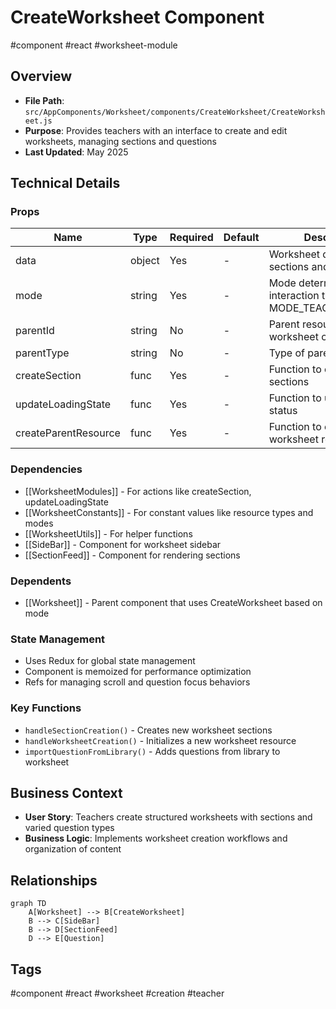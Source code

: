 # CreateWorksheet Component

#component #react #worksheet-module

## Overview

- **File Path**: `src/AppComponents/Worksheet/components/CreateWorksheet/CreateWorksheet.js`
- **Purpose**: Provides teachers with an interface to create and edit worksheets, managing sections and questions
- **Last Updated**: May 2025

## Technical Details

### Props

| Name                 | Type   | Required | Default | Description                                                    |
| -------------------- | ------ | -------- | ------- | -------------------------------------------------------------- |
| data                 | object | Yes      | -       | Worksheet data including sections and questions                |
| mode                 | string | Yes      | -       | Mode determining interaction type (mostly MODE_TEACHER_CREATE) |
| parentId             | string | No       | -       | Parent resource ID for worksheet creation                      |
| parentType           | string | No       | -       | Type of parent resource                                        |
| createSection        | func   | Yes      | -       | Function to create new sections                                |
| updateLoadingState   | func   | Yes      | -       | Function to update loading status                              |
| createParentResource | func   | Yes      | -       | Function to create parent worksheet resource                   |

### Dependencies

- [[WorksheetModules]] - For actions like createSection, updateLoadingState
- [[WorksheetConstants]] - For constant values like resource types and modes
- [[WorksheetUtils]] - For helper functions
- [[SideBar]] - Component for worksheet sidebar
- [[SectionFeed]] - Component for rendering sections

### Dependents

- [[Worksheet]] - Parent component that uses CreateWorksheet based on mode

### State Management

- Uses Redux for global state management
- Component is memoized for performance optimization
- Refs for managing scroll and question focus behaviors

### Key Functions

- `handleSectionCreation()` - Creates new worksheet sections
- `handleWorksheetCreation()` - Initializes a new worksheet resource
- `importQuestionFromLibrary()` - Adds questions from library to worksheet

## Business Context

- **User Story**: Teachers create structured worksheets with sections and varied question types
- **Business Logic**: Implements worksheet creation workflows and organization of content

## Relationships

```mermaid
graph TD
    A[Worksheet] --> B[CreateWorksheet]
    B --> C[SideBar]
    B --> D[SectionFeed]
    D --> E[Question]
```

## Tags

#component #react #worksheet #creation #teacher
